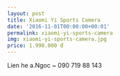 ```yaml
---
layout: post
title: Xiaomi Yi Sports Camera
date: '2016-11-01T00:00:00+00:01'
permalink: xiaomi-yi-sports-camera
img: xiaomi-yi-sports-camera.jpg
price: 1.990.000 đ
---
```

Lien he a.Ngoc ~ 090 719 88 143
